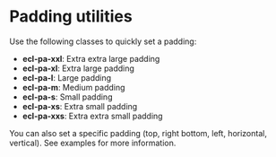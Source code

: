 # Padding utilities

Use the following classes to quickly set a padding:
* **ecl-pa-xxl**: Extra extra large padding
* **ecl-pa-xl**: Extra large padding
* **ecl-pa-l**: Large padding
* **ecl-pa-m**: Medium padding
* **ecl-pa-s**: Small padding
* **ecl-pa-xs**: Extra small padding
* **ecl-pa-xxs**: Extra extra small padding

You can also set a specific padding (top, right bottom, left, horizontal, vertical).
See examples for more information.
